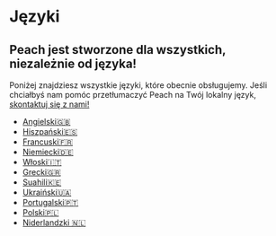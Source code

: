 # Języki

## Peach jest stworzone dla wszystkich, niezależnie od języka!

Poniżej znajdziesz wszystkie języki, które obecnie obsługujemy.
Jeśli chciałbyś nam pomóc przetłumaczyć Peach na Twój lokalny język, [skontaktuj się z nami!](mailto:hello@peachbitcoin.com)

- [Angielski🇬🇧](/)
- [Hiszpański🇪🇸](/es)
- [Francuski🇫🇷](/fr)
- [Niemiecki🇩🇪](/de)
- [Włoski🇮🇹](/it)
- [Grecki🇬🇷](/el)
- [Suahili🇰🇪](/sw)
- [Ukraiński🇺🇦](/uk)
- [Portugalski🇵🇹](/pt)
- [Polski🇵🇱](/pl)
- [Niderlandzki 🇳🇱](/nl)
